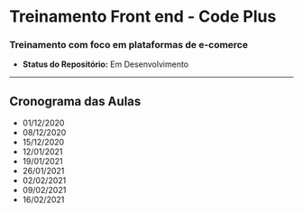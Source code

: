 # Treinamento Front end - Code Plus

### Treinamento com foco em plataformas de e-comerce

- **Status do Repositório:** Em Desenvolvimento

---

## Cronograma das Aulas

- 01/12/2020
- 08/12/2020
- 15/12/2020
- 12/01/2021
- 19/01/2021
- 26/01/2021
- 02/02/2021
- 09/02/2021
- 16/02/2021

